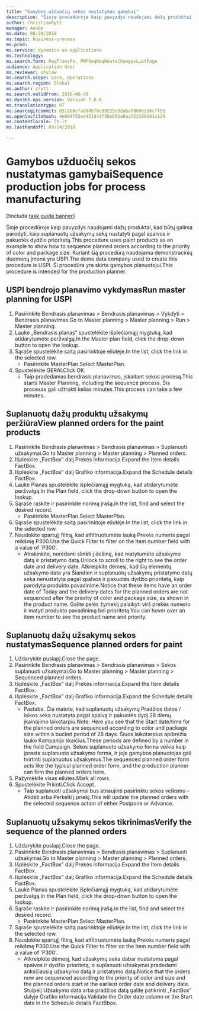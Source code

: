 ```yaml
--- 
title: "Gamybos užduočių sekos nustatymas gamybai"
description: "Šioje procedūroje kaip pavyzdys naudojami dažų produktai, kad būtų galima parodyti, kaip suplanuotų užsakymų seką nustatyti pagal spalvos ir pakuotės dydžio prioritetą."
author: ChristianRytt
manager: AnnBe
ms.date: 08/29/2018
ms.topic: business-process
ms.prod: 
ms.service: dynamics-ax-applications
ms.technology: 
ms.search.form: ReqTransPo, PMFSeqReqRouteChangesListPage
audience: Application User
ms.reviewer: shylaw
ms.search.scope: Core, Operations
ms.search.region: Global
ms.author: crytt
ms.search.validFrom: 2016-06-30
ms.dyn365.ops.version: Version 7.0.0
ms.translationtype: HT
ms.sourcegitcommit: 0312b8cfadd45f8e59225e9daba78b9e216cff51
ms.openlocfilehash: 4e064f55ed451d44f58e60ba0aa722166981c129
ms.contentlocale: lt-lt
ms.lasthandoff: 09/14/2018

---
```

# <a name="sequence-production-jobs-for-process-manufacturing"></a><span data-ttu-id="9de55-103">Gamybos užduočių sekos nustatymas gamybai</span><span class="sxs-lookup"><span data-stu-id="9de55-103">Sequence production jobs for process manufacturing</span></span>

[!include [task guide banner](../../includes/task-guide-banner.md)]

<span data-ttu-id="9de55-104">Šioje procedūroje kaip pavyzdys naudojami dažų produktai, kad būtų galima parodyti, kaip suplanuotų užsakymų seką nustatyti pagal spalvos ir pakuotės dydžio prioritetą.</span><span class="sxs-lookup"><span data-stu-id="9de55-104">This procedure uses paint products as an example to show how to sequence planned orders according to the priority of color and package size.</span></span> <span data-ttu-id="9de55-105">Kuriant šią procedūrą naudojama demonstracinių duomenų įmonė yra USPI.</span><span class="sxs-lookup"><span data-stu-id="9de55-105">The demo data company used to create this procedure is USPI.</span></span> <span data-ttu-id="9de55-106">Ši procedūra yra skirta gamybos planuotojui.</span><span class="sxs-lookup"><span data-stu-id="9de55-106">This procedure is intended for the production planner.</span></span>


## <a name="run-master-planning-for-uspi"></a><span data-ttu-id="9de55-107">USPI bendrojo planavimo vykdymas</span><span class="sxs-lookup"><span data-stu-id="9de55-107">Run master planning for USPI</span></span>
1. <span data-ttu-id="9de55-108">Pasirinkite Bendrasis planavimas > Bendrasis planavimas > Vykdyti > Bendrasis planavimas.</span><span class="sxs-lookup"><span data-stu-id="9de55-108">Go to Master planning > Master planning > Run > Master planning.</span></span>
2. <span data-ttu-id="9de55-109">Lauke „Bendrasis planas“ spustelėkite išplečiamąjį mygtuką, kad atidarytumėte peržvalgą.</span><span class="sxs-lookup"><span data-stu-id="9de55-109">In the Master plan field, click the drop-down button to open the lookup.</span></span>
3. <span data-ttu-id="9de55-110">Sąraše spustelėkite saitą pasirinktoje eilutėje.</span><span class="sxs-lookup"><span data-stu-id="9de55-110">In the list, click the link in the selected row.</span></span>
    * <span data-ttu-id="9de55-111">Pasirinkite MasterPlan.</span><span class="sxs-lookup"><span data-stu-id="9de55-111">Select MasterPlan.</span></span>  
4. <span data-ttu-id="9de55-112">Spustelėkite GERAI.</span><span class="sxs-lookup"><span data-stu-id="9de55-112">Click OK.</span></span>
    * <span data-ttu-id="9de55-113">Taip pradedamas bendrasis planavimas, įskaitant sekos procesą.</span><span class="sxs-lookup"><span data-stu-id="9de55-113">This starts Master Planning, including the sequence process.</span></span> <span data-ttu-id="9de55-114">Šis procesas gali užtrukti kelias minutes.</span><span class="sxs-lookup"><span data-stu-id="9de55-114">This process can take a few minutes.</span></span>  

## <a name="view-planned-orders-for-the-paint-products"></a><span data-ttu-id="9de55-115">Suplanuotų dažų produktų užsakymų peržiūra</span><span class="sxs-lookup"><span data-stu-id="9de55-115">View planned orders for the paint products</span></span>
1. <span data-ttu-id="9de55-116">Pasirinkite Bendrasis planavimas > Bendrasis planavimas > Suplanuoti užsakymai.</span><span class="sxs-lookup"><span data-stu-id="9de55-116">Go to Master planning > Master planning > Planned orders.</span></span>
2. <span data-ttu-id="9de55-117">Išplėskite „FactBox‟ dalį Prekės informacija.</span><span class="sxs-lookup"><span data-stu-id="9de55-117">Expand the Item details FactBox.</span></span>
3. <span data-ttu-id="9de55-118">Išplėskite „FactBox‟ dalį Grafiko informacija.</span><span class="sxs-lookup"><span data-stu-id="9de55-118">Expand the Schedule details FactBox.</span></span>
4. <span data-ttu-id="9de55-119">Lauke Planas spustelėkite išplečiamąjį mygtuką, kad atidarytumėte peržvalgą.</span><span class="sxs-lookup"><span data-stu-id="9de55-119">In the Plan field, click the drop-down button to open the lookup.</span></span>
5. <span data-ttu-id="9de55-120">Sąraše raskite ir pasirinkite norimą įrašą.</span><span class="sxs-lookup"><span data-stu-id="9de55-120">In the list, find and select the desired record.</span></span>
    * <span data-ttu-id="9de55-121">Pasirinkite MasterPlan.</span><span class="sxs-lookup"><span data-stu-id="9de55-121">Select MasterPlan.</span></span>  
6. <span data-ttu-id="9de55-122">Sąraše spustelėkite saitą pasirinktoje eilutėje.</span><span class="sxs-lookup"><span data-stu-id="9de55-122">In the list, click the link in the selected row.</span></span>
7. <span data-ttu-id="9de55-123">Naudokite spartųjį filtrą, kad atfiltruotumėte lauką Prekės numeris pagal reikšmę P300.</span><span class="sxs-lookup"><span data-stu-id="9de55-123">Use the Quick Filter to filter on the Item number field with a value of 'P300'.</span></span>
    * <span data-ttu-id="9de55-124">Atrakinkite, norėdami slinkti į dešinę, kad matytumėte užsakymo datą ir pristatymo datą.</span><span class="sxs-lookup"><span data-stu-id="9de55-124">Unlock to scroll to the right to see the order date and delivery date.</span></span> <span data-ttu-id="9de55-125">Atkreipkite dėmesį, kad šių elementų užsakymo data yra Šiandien ir suplanuotų užsakymų pristatymo datų seka nenustatyta pagal spalvos ir pakuotės dydžio prioritetą, kaip parodyta produkto pavadinime.</span><span class="sxs-lookup"><span data-stu-id="9de55-125">Notice that these items have an order date of Today and the delivery dates for the planned orders are not sequenced after the priority of color and package size, as shown in the product name.</span></span> <span data-ttu-id="9de55-126">Galite pelės žymeklį palaikyti virš prekės numerio ir matyti produkto pavadinimą bei prioritetą.</span><span class="sxs-lookup"><span data-stu-id="9de55-126">You can hover over an item number to see the product name and priority.</span></span>  

## <a name="sequence-planned-orders-for-paint"></a><span data-ttu-id="9de55-127">Suplanuotų dažų užsakymų sekos nustatymas</span><span class="sxs-lookup"><span data-stu-id="9de55-127">Sequence planned orders for paint</span></span>
1. <span data-ttu-id="9de55-128">Uždarykite puslapį.</span><span class="sxs-lookup"><span data-stu-id="9de55-128">Close the page.</span></span>
2. <span data-ttu-id="9de55-129">Pasirinkite Bendrasis planavimas > Bendrasis planavimas > Sekos suplanuoti užsakymai.</span><span class="sxs-lookup"><span data-stu-id="9de55-129">Go to Master planning > Master planning > Sequenced planned orders.</span></span>
3. <span data-ttu-id="9de55-130">Išplėskite „FactBox‟ dalį Prekės informacija.</span><span class="sxs-lookup"><span data-stu-id="9de55-130">Expand the Item details FactBox.</span></span>
4. <span data-ttu-id="9de55-131">Išplėskite „FactBox‟ dalį Grafiko informacija.</span><span class="sxs-lookup"><span data-stu-id="9de55-131">Expand the Schedule details FactBox.</span></span>
    * <span data-ttu-id="9de55-132">Pastaba. Čia matote, kad suplanuotų užsakymų Pradžios datos / laikos seka nustatyta pagal spalvą ir pakuotės dydį 28 dienų įkainojimo laikotarpiu.</span><span class="sxs-lookup"><span data-stu-id="9de55-132">Note: Here you see that the Start date/time for the planned orders are sequenced according to color and package size within a bucket period of 28 days.</span></span> <span data-ttu-id="9de55-133">Šiuos laikotarpius apibrėžia lauko Kampanija skaičius.</span><span class="sxs-lookup"><span data-stu-id="9de55-133">These periods are defined by a number in the field Campaign.</span></span> <span data-ttu-id="9de55-134">Sekos suplanuoto užsakymo forma veikia kaip įprasta suplanuoto užsakymo forma, ir joje gamybos planuotojas gali tvirtinti suplanuotus užsakymus.</span><span class="sxs-lookup"><span data-stu-id="9de55-134">The sequenced planned order form acts like the typical planned order form, and the production planner can firm the planned orders here.</span></span>  
5. <span data-ttu-id="9de55-135">Pažymėkite visas eilutes.</span><span class="sxs-lookup"><span data-stu-id="9de55-135">Mark all rows.</span></span>
6. <span data-ttu-id="9de55-136">Spustelėkite Priimti.</span><span class="sxs-lookup"><span data-stu-id="9de55-136">Click Accept.</span></span>
    * <span data-ttu-id="9de55-137">Taip suplanuoti užsakymai bus atnaujinti pasirinktu sekos veiksmu – Atidėti arba Perkelti į priekį.</span><span class="sxs-lookup"><span data-stu-id="9de55-137">This will update the planned orders with the selected sequence action of either Postpone or Advance.</span></span>  

## <a name="verify-the-sequence-of-the-planned-orders"></a><span data-ttu-id="9de55-138">Suplanuotų užsakymų sekos tikrinimas</span><span class="sxs-lookup"><span data-stu-id="9de55-138">Verify the sequence of the planned orders</span></span>
1. <span data-ttu-id="9de55-139">Uždarykite puslapį.</span><span class="sxs-lookup"><span data-stu-id="9de55-139">Close the page.</span></span>
2. <span data-ttu-id="9de55-140">Pasirinkite Bendrasis planavimas > Bendrasis planavimas > Suplanuoti užsakymai.</span><span class="sxs-lookup"><span data-stu-id="9de55-140">Go to Master planning > Master planning > Planned orders.</span></span>
3. <span data-ttu-id="9de55-141">Išplėskite „FactBox‟ dalį Prekės informacija.</span><span class="sxs-lookup"><span data-stu-id="9de55-141">Expand the Item details FactBox.</span></span>
4. <span data-ttu-id="9de55-142">Išplėskite „FactBox‟ dalį Grafiko informacija.</span><span class="sxs-lookup"><span data-stu-id="9de55-142">Expand the Schedule details FactBox.</span></span>
5. <span data-ttu-id="9de55-143">Lauke Planas spustelėkite išplečiamąjį mygtuką, kad atidarytumėte peržvalgą.</span><span class="sxs-lookup"><span data-stu-id="9de55-143">In the Plan field, click the drop-down button to open the lookup.</span></span>
6. <span data-ttu-id="9de55-144">Sąraše raskite ir pasirinkite norimą įrašą.</span><span class="sxs-lookup"><span data-stu-id="9de55-144">In the list, find and select the desired record.</span></span>
    * <span data-ttu-id="9de55-145">Pasirinkite MasterPlan.</span><span class="sxs-lookup"><span data-stu-id="9de55-145">Select MasterPlan.</span></span>  
7. <span data-ttu-id="9de55-146">Sąraše spustelėkite saitą pasirinktoje eilutėje.</span><span class="sxs-lookup"><span data-stu-id="9de55-146">In the list, click the link in the selected row.</span></span>
8. <span data-ttu-id="9de55-147">Naudokite spartųjį filtrą, kad atfiltruotumėte lauką Prekės numeris pagal reikšmę P300.</span><span class="sxs-lookup"><span data-stu-id="9de55-147">Use the Quick Filter to filter on the Item number field with a value of 'P300'.</span></span>
    * <span data-ttu-id="9de55-148">Atkreipkite dėmesį, kad užsakymų seka dabar nustatoma pagal spalvos ir dydžio prioritetą, o suplanuoti užsakymai pradedami anksčiausią užsakymo datą ir pristatymo datą.</span><span class="sxs-lookup"><span data-stu-id="9de55-148">Notice that the orders now are sequenced according to the priority of color and size and the planned orders start at the earliest order date and delivery date.</span></span> <span data-ttu-id="9de55-149">Stulpelį Užsakymo data arba pradžios datą galite patikrinti „FactBox‟ dalyje Grafiko informacija.</span><span class="sxs-lookup"><span data-stu-id="9de55-149">Validate the Order date column or the Start date in the Schedule details FactBbox.</span></span>  


